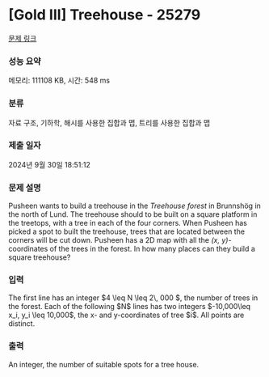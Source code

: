 # [Gold III] Treehouse - 25279 

[문제 링크](https://www.acmicpc.net/problem/25279) 

### 성능 요약

메모리: 111108 KB, 시간: 548 ms

### 분류

자료 구조, 기하학, 해시를 사용한 집합과 맵, 트리를 사용한 집합과 맵

### 제출 일자

2024년 9월 30일 18:51:12

### 문제 설명

<p>Pusheen wants to build a treehouse in the <em>Treehouse forest</em> in Brunnshög in the north of Lund. The treehouse should to be built on a square platform in the treetops, with a tree in each of the four corners. When Pusheen has picked a spot to built the treehouse, trees that are located between the corners will be cut down. Pusheen has a 2D map with all the <em>(x, y)</em>-coordinates of the trees in the forest. In how many places can they build a square treehouse?</p>

### 입력 

 <p>The first line has an integer $4 \leq N \leq 2\, 000 $, the number of trees in the forest. Each of the following $N$ lines has two integers $-10,000\leq x_i, y_i \leq 10,000$, the x- and y-coordinates of tree $i$. All points are distinct.</p>

### 출력 

 <p>An integer, the number of suitable spots for a tree house.</p>

